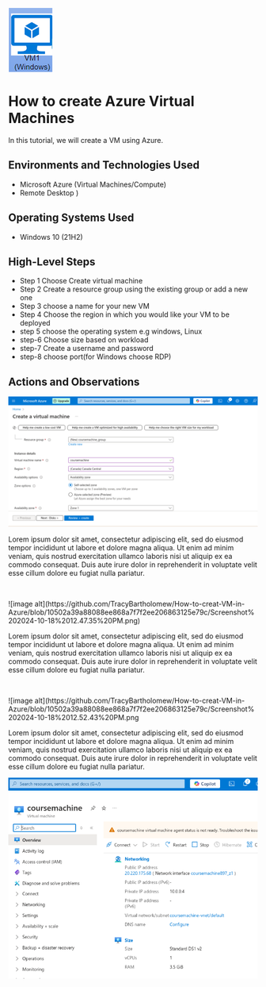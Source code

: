 ![image alt](https://github.com/TracyBartholomew/How-to-creat-VM-in-Azure/blob/main/Screenshot%202024-10-18%201.19.17%20PM.png?raw=true)

<h1>How to create Azure Virtual Machines</h1>
In this tutorial, we will create a VM using Azure. <br />



<h2>Environments and Technologies Used</h2>

- Microsoft Azure (Virtual Machines/Compute)
- Remote Desktop
)

<h2>Operating Systems Used </h2>

- Windows 10 (21H2)


<h2>High-Level Steps</h2>

- Step 1 Choose Create virtual machine
- Step 2 Create a resource group using the existing group or add a new one
- Step 3 choose a name for your new VM
- Step 4 Choose the region in which you would like your VM to be deployed
- step 5 choose the operating system e.g windows, Linux
- step-6 Choose size based on workload
- step-7 Create a username and password
- step-8 choose port(for Windows choose RDP)

<h2>Actions and Observations</h2>

![image alt](https://github.com/TracyBartholomew/How-to-creat-VM-in-Azure/blob/4c143523ca6df709b601cb0578c43b2b8a4eaed5/Screenshot%202024-10-18%2012.49.13%20PM.png)
  
  Lorem ipsum dolor sit amet, consectetur adipiscing elit, sed do eiusmod tempor incididunt ut labore et dolore magna aliqua. Ut enim ad minim veniam, quis nostrud exercitation ullamco laboris nisi ut aliquip ex ea commodo consequat. Duis aute irure dolor in reprehenderit in voluptate velit esse cillum dolore eu fugiat nulla pariatur.
</p>
<br />

<p>
![image alt](https://github.com/TracyBartholomew/How-to-creat-VM-in-Azure/blob/10502a39a88088ee868a7f7f2ee206863125e79c/Screenshot%202024-10-18%2012.47.35%20PM.png)</p>
<p>
Lorem ipsum dolor sit amet, consectetur adipiscing elit, sed do eiusmod tempor incididunt ut labore et dolore magna aliqua. Ut enim ad minim veniam, quis nostrud exercitation ullamco laboris nisi ut aliquip ex ea commodo consequat. Duis aute irure dolor in reprehenderit in voluptate velit esse cillum dolore eu fugiat nulla pariatur.
</p>
<br />

<p>
![image alt](https://github.com/TracyBartholomew/How-to-creat-VM-in-Azure/blob/10502a39a88088ee868a7f7f2ee206863125e79c/Screenshot%202024-10-18%2012.52.43%20PM.png
  
  Lorem ipsum dolor sit amet, consectetur adipiscing elit, sed do eiusmod tempor incididunt ut labore et dolore magna aliqua. Ut enim ad minim veniam, quis nostrud exercitation ullamco laboris nisi ut aliquip ex ea commodo consequat. Duis aute irure dolor in reprehenderit in voluptate velit esse cillum dolore eu fugiat nulla pariatur.
</p>

![image alt](https://github.com/TracyBartholomew/How-to-creat-VM-in-Azure/blob/468ee427f95a731b8115a69debd7f3397249a803/Screenshot%202024-10-18%2012.56.58%20PM.png)
